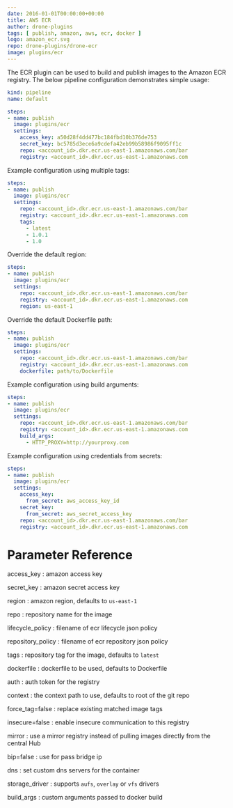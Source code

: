 ```yaml
---
date: 2016-01-01T00:00:00+00:00
title: AWS ECR
author: drone-plugins
tags: [ publish, amazon, aws, ecr, docker ]
logo: amazon_ecr.svg
repo: drone-plugins/drone-ecr
image: plugins/ecr
---
```


The ECR plugin can be used to build and publish images to the Amazon ECR registry. The below pipeline configuration demonstrates simple usage:

```yaml
kind: pipeline
name: default

steps:
- name: publish  
  image: plugins/ecr
  settings:
    access_key: a50d28f4dd477bc184fbd10b376de753
    secret_key: bc5785d3ece6a9cdefa42eb99b58986f9095ff1c
    repo: <account_id>.dkr.ecr.us-east-1.amazonaws.com/bar
    registry: <account_id>.dkr.ecr.us-east-1.amazonaws.com
```

Example configuration using multiple tags:

```yaml
steps:
- name: publish  
  image: plugins/ecr
  settings:
    repo: <account_id>.dkr.ecr.us-east-1.amazonaws.com/bar
    registry: <account_id>.dkr.ecr.us-east-1.amazonaws.com
    tags:
      - latest
      - 1.0.1
      - 1.0
```

Override the default region:

```yaml
steps:
- name: publish  
  image: plugins/ecr
  settings:
    repo: <account_id>.dkr.ecr.us-east-1.amazonaws.com/bar
    registry: <account_id>.dkr.ecr.us-east-1.amazonaws.com
    region: us-east-1
```

Override the default Dockerfile path:

```yaml
steps:
- name: publish  
  image: plugins/ecr
  settings:
    repo: <account_id>.dkr.ecr.us-east-1.amazonaws.com/bar
    registry: <account_id>.dkr.ecr.us-east-1.amazonaws.com
    dockerfile: path/to/Dockerfile
```

Example configuration using build arguments:

```yaml
steps:
- name: publish  
  image: plugins/ecr
  settings:
    repo: <account_id>.dkr.ecr.us-east-1.amazonaws.com/bar
    registry: <account_id>.dkr.ecr.us-east-1.amazonaws.com
    build_args:
      - HTTP_PROXY=http://yourproxy.com
```

Example configuration using credentials from secrets:

```yaml
steps:
- name: publish  
  image: plugins/ecr
  settings:
    access_key:
      from_secret: aws_access_key_id
    secret_key:
      from_secret: aws_secret_access_key
    repo: <account_id>.dkr.ecr.us-east-1.amazonaws.com/bar
    registry: <account_id>.dkr.ecr.us-east-1.amazonaws.com
```

# Parameter Reference

access_key
: amazon access key

secret_key
: amazon secret access key

region
: amazon region, defaults to `us-east-1`

repo
: repository name for the image

lifecycle_policy
: filename of ecr lifecycle json policy

repository_policy
: filename of ecr repository json policy

tags
: repository tag for the image, defaults to `latest`

dockerfile
: dockerfile to be used, defaults to Dockerfile

auth
: auth token for the registry

context
: the context path to use, defaults to root of the git repo

force_tag=false
: replace existing matched image tags

insecure=false
: enable insecure communication to this registry

mirror
: use a mirror registry instead of pulling images directly from the central Hub

bip=false
: use for pass bridge ip

dns
: set custom dns servers for the container

storage_driver
: supports `aufs`, `overlay` or `vfs` drivers

build_args
: custom arguments passed to docker build
